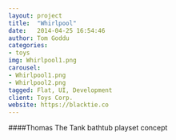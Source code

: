 ```yaml
---
layout: project
title:  "Whirlpool"
date:   2014-04-25 16:54:46
author: Tom Goddu
categories:
- toys
img: Whirlpool1.png
carousel:
- Whirlpool1.png
- Whirlpool2.png
tagged: Flat, UI, Development
client: Toys Corp.
website: https://blacktie.co
---
```

####Thomas The Tank bathtub playset concept

####
